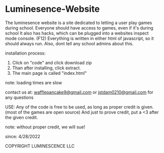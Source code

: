 # Luminesence-Website
The luminesence website is a site dedicated to letting a user play games during school.
Everyone should have access to games, even if it's during school
It also has hacks, which can be plugged into a websites inspect mode console. (F12)
Everything is written in either html of javascript, so it should always run.
Also, dont tell any school admins about this.


installation process:

1) Click on "code" and click download zip
2) Than after installing, click extract.
3) The main page is called "index.html"

note: loading times are slow


contact us at: wafflepancake9@gmail.com or jstdam0210@gmail.com for any questions

USE:
Any of the code is free to be used, 
as long as proper credit is given.
(most of the games are open source)
And just to prove credit, put a <3 after
the given credit.

note: without proper credit, we will sue!

since:
4/28/2022

COPYRIGHT LUMINESCENCE LLC
